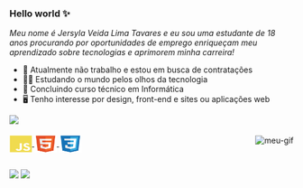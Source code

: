 ### Hello world ✨

*Meu nome é Jersyla Veida Lima Tavares e eu sou uma estudante de 18 anos procurando por oportunidades de emprego enriqueçam meu aprendizado sobre tecnologias e aprimorem minha carreira!*

- 👀 Atualmente não trabalho e estou em busca de contratações 
- 👩‍💻 Estudando o mundo pelos olhos da tecnologia 
- 🎒 Concluindo curso técnico em Informática 
- 🖥️ Tenho interesse por design, front-end e sites ou aplicações web 

  
 <div>
  <a href="https://github.com/v3ida">
  <img height="180em" src="https://github-readme-stats.vercel.app/api?username=v3ida&show_icons=true&theme=onedark&include_all_commits=true&count_private=true"/>
  <!-- <img height="180em" src="https://github-readme-stats.vercel.app/api/top-langs/?username=v3ida&layout=compact&langs_count=7&theme=onedark"/>
    </div> -->  
  <div style="display: inline_block"><br>
  <img align="center" alt="meu-Js" height="30" width="40" src="https://raw.githubusercontent.com/devicons/devicon/master/icons/javascript/javascript-plain.svg">
  <img align="center" alt="meu-HTML" height="30" width="40" src="https://raw.githubusercontent.com/devicons/devicon/master/icons/html5/html5-original.svg">
  <img align="center" alt="meu-CSS" height="30" width="40" src="https://raw.githubusercontent.com/devicons/devicon/master/icons/css3/css3-original.svg">
  <img align="right" height="180em" alt="meu-gif" src="https://64.media.tumblr.com/ba8c705edd2bed0a28d9458811155d69/tumblr_onxkyoloha1w05w8zo1_500.gifv">  
    </div>
  
  ##
  
  <div> 
  <a href = "mailto:jersylaveida@gmail.com"><img src="https://img.shields.io/badge/-Gmail-%23333?style=for-the-badge&logo=gmail&logoColor=white" target="_blank"></a>
  <a href="https://www.linkedin.com/in/veida/" target="_blank"><img src="https://img.shields.io/badge/-LinkedIn-%230077B5?style=for-the-badge&logo=linkedin&logoColor=white" target="_blank"></a> 
  
